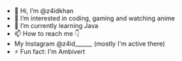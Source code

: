 - 👋 Hi, I’m @z4idkhan
- 👀 I’m interested in coding, gaming and watching anime
- 🌱 I’m currently learning Java
- 📫 How to reach me 👇
- My Instagram @z4id______ (mostly I'm active there) 
- ⚡ Fun fact: I'm Ambivert

<!---
z4idkhan/z4idkhan is a ✨ special ✨ repository because its `README.md` (this file) appears on your GitHub profile.
You can click the Preview link to take a look at your changes.
--->
